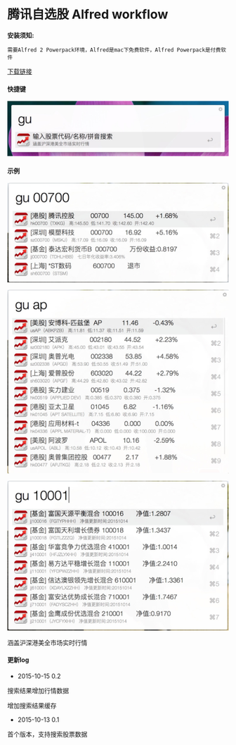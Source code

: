 # 腾讯自选股 Alfred workflow

**安装须知:**

```
需要Alfred 2 Powerpack环境，Alfred是mac下免费软件，Alfred Powerpack是付费软件
```

[下载链接](https://github.com/wyicwx/wokrflow-portfolio/raw/master/Download/Tencent-portfolio.alfredworkflow)

#### 快捷键

![gu](https://github.com/wyicwx/wokrflow-portfolio/blob/master/gu.jpg)

#### 示例

![00700](https://github.com/wyicwx/wokrflow-portfolio/blob/master/00700.png)

![沪深港美](https://github.com/wyicwx/wokrflow-portfolio/blob/master/hsgm.png)

![基金](https://github.com/wyicwx/wokrflow-portfolio/blob/master/jj.png)

涵盖沪深港美全市场实时行情

#### 更新log

+ 2015-10-15 0.2

搜索结果增加行情数据

增加搜索结果缓存

+ 2015-10-13 0.1

首个版本，支持搜索股票数据
